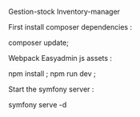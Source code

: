 Gestion-stock
Inventory-manager

First install composer dependencies :

composer update;

Webpack Easyadmin js assets :

npm install ; npm run dev ;

Start the symfony server :

symfony serve -d